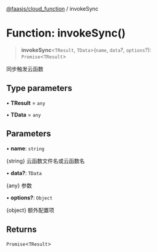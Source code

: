 [@faasjs/cloud_function](../README.md) / invokeSync

# Function: invokeSync()

> **invokeSync**\<`TResult`, `TData`\>(`name`, `data`?, `options`?): `Promise`\<`TResult`\>

同步触发云函数

## Type parameters

• **TResult** = `any`

• **TData** = `any`

## Parameters

• **name**: `string`

\{string\} 云函数文件名或云函数名

• **data?**: `TData`

\{any\} 参数

• **options?**: `Object`

\{object\} 额外配置项

## Returns

`Promise`\<`TResult`\>
